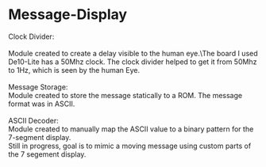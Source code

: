 # Message-Display
Clock Divider:<br><br>
Module created to create a delay visible to the human eye.\The board I used De10-Lite has a 50Mhz clock.
The clock divider helped to get it from 50Mhz to 1Hz, which is seen by the human Eye. <br><br>
Message Storage:\
Module created to store the message statically to a ROM. The message format was in ASCII. <br><br>
ASCII Decoder:\
Module created to manually map the ASCII value to a binary pattern for the 7-segment display.\
Still in progress, goal is to mimic a moving message using custom parts of the 7 segement display.
